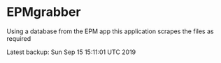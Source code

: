 # EPMgrabber
Using a database from the EPM app this application scrapes the files as required


Latest backup: Sun Sep 15 15:11:01 UTC 2019
